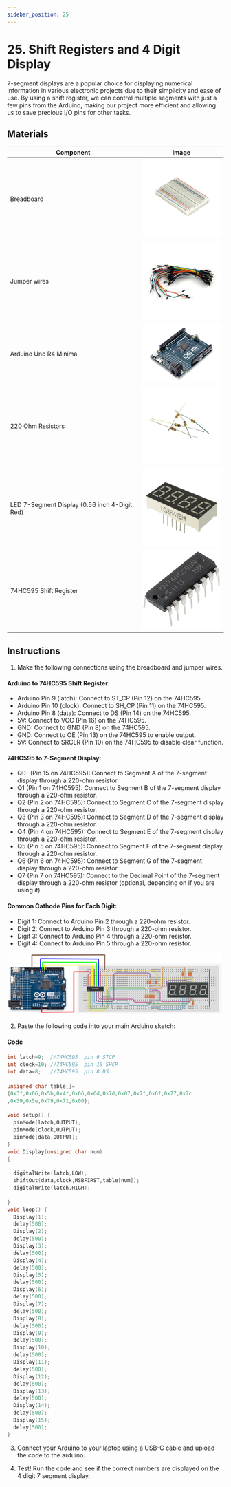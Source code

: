 ```yaml
---
sidebar_position: 25
---
```

# 25. Shift Registers and 4 Digit Display
7-segment displays are a popular choice for displaying numerical information in various electronic projects due to their simplicity and ease of use. By using a shift register, we can control multiple segments with just a few pins from the Arduino, making our project more efficient and allowing us to save precious I/O pins for other tasks.

## Materials
| Component                                   | Image                                                         |
|---------------------------------------------|---------------------------------------------------------------|
| Breadboard                                  | <img src="/img/docs/UNO-R4-Starter-Kit/breadboard.webp" width="200"/>|
| Jumper wires                                | <img src="/img/docs/UNO-R4-Starter-Kit/jumper-wires.webp" width="200" />|
| Arduino Uno R4 Minima                       | <img src="/img/docs/UNO-R4-Starter-Kit/arduino-r4-minima.webp" width="200" /> |
| 220 Ohm Resistors                           | <img src="/img/docs/UNO-R4-Starter-Kit/resistors.webp" width="200" /> |
|LED 7-Segment Display (0.56 inch 4-Digit Red)| <img src="/img/docs/UNO-R4-Starter-Kit/4-digit-display.webp" width="200" /> |
| 74HC595 Shift Register                      | <img src="/img/docs/UNO-R4-Starter-Kit/74HC595.png" width="200" />|


## Instructions
1. Make the following connections using the breadboard and jumper wires.
#### Arduino to 74HC595 Shift Register:
- Arduino Pin 9 (latch): Connect to ST_CP (Pin 12) on the 74HC595.
- Arduino Pin 10 (clock): Connect to SH_CP (Pin 11) on the 74HC595.
- Arduino Pin 8 (data): Connect to DS (Pin 14) on the 74HC595.
- 5V: Connect to VCC (Pin 16) on the 74HC595.
- GND: Connect to GND (Pin 8) on the 74HC595.
- GND: Connect to OE (Pin 13) on the 74HC595 to enable output.
- 5V: Connect to SRCLR (Pin 10) on the 74HC595 to disable clear function.
#### 74HC595 to 7-Segment Display:
- Q0- (Pin 15 on 74HC595): Connect to Segment A of the 7-segment display through a 220-ohm resistor.
- Q1 (Pin 1 on 74HC595): Connect to Segment B of the 7-segment display through a 220-ohm resistor.
- Q2 (Pin 2 on 74HC595): Connect to Segment C of the 7-segment display through a 220-ohm resistor.
- Q3 (Pin 3 on 74HC595): Connect to Segment D of the 7-segment display through a 220-ohm resistor.
- Q4 (Pin 4 on 74HC595): Connect to Segment E of the 7-segment display through a 220-ohm resistor.
- Q5 (Pin 5 on 74HC595): Connect to Segment F of the 7-segment display through a 220-ohm resistor.
- Q6 (Pin 6 on 74HC595): Connect to Segment G of the 7-segment display through a 220-ohm resistor.
- Q7 (Pin 7 on 74HC595): Connect to the Decimal Point of the 7-segment display through a 220-ohm resistor (optional, depending on if you are using it).
#### Common Cathode Pins for Each Digit:
- Digit 1: Connect to Arduino Pin 2 through a 220-ohm resistor.
- Digit 2: Connect to Arduino Pin 3 through a 220-ohm resistor.
- Digit 3: Connect to Arduino Pin 4 through a 220-ohm resistor.
- Digit 4: Connect to Arduino Pin 5 through a 220-ohm resistor.
<img src="/img/docs/UNO-R4-Starter-Kit/4-digit.png" width="500"/>

2. Paste the following code into your main Arduino sketch:
#### Code
```cpp
int latch=9;  //74HC595  pin 9 STCP
int clock=10; //74HC595  pin 10 SHCP
int data=8;   //74HC595  pin 8 DS

unsigned char table[]=
{0x3f,0x06,0x5b,0x4f,0x66,0x6d,0x7d,0x07,0x7f,0x6f,0x77,0x7c
,0x39,0x5e,0x79,0x71,0x00};

void setup() {
  pinMode(latch,OUTPUT);
  pinMode(clock,OUTPUT);
  pinMode(data,OUTPUT);
}
void Display(unsigned char num)
{

  digitalWrite(latch,LOW);
  shiftOut(data,clock,MSBFIRST,table[num]);
  digitalWrite(latch,HIGH);
  
}
void loop() {
  Display(1);
  delay(500);
  Display(2);
  delay(500);
  Display(3);
  delay(500);
  Display(4);
  delay(500);
  Display(5);
  delay(500);
  Display(6);
  delay(500);
  Display(7);
  delay(500);
  Display(8);
  delay(500);
  Display(9);
  delay(500);
  Display(10);
  delay(500);
  Display(11);
  delay(500);
  Display(12);
  delay(500);
  Display(13);
  delay(500);
  Display(14);
  delay(500);
  Display(15);
  delay(500);
}
```

3. Connect your Arduino to your laptop using a USB-C cable and upload the code to the arduino.

4. Test! Run the code and see if the correct numbers are displayed on the 4 digit 7 segment display.